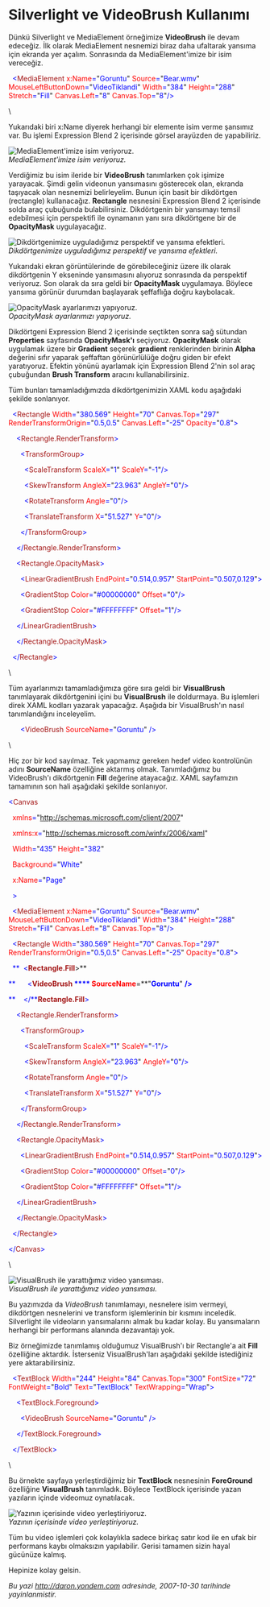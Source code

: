 # Silverlight ve VideoBrush Kullanımı
Dünkü Silverlight ve MediaElement örneğimize **VideoBrush** ile devam
edeceğiz. İlk olarak MediaElement nesnemizi biraz daha ufaltarak yansıma
için ekranda yer açalım. Sonrasında da MediaElement'imize bir isim
vereceğiz.

<span style="color: blue;">  \<</span><span
style="color: #a31515;">MediaElement</span><span style="color: blue;">
</span><span style="color: red;">x:Name</span><span
style="color: blue;">=</span>"<span
style="color: blue;">Goruntu</span>"<span style="color: blue;">
</span><span style="color: red;">Source</span><span
style="color: blue;">=</span>"<span
style="color: blue;">Bear.wmv</span>"<span style="color: blue;">
</span><span style="color: red;">MouseLeftButtonDown</span><span
style="color: blue;">=</span>"<span
style="color: blue;">VideoTiklandi</span>"<span style="color: blue;">
</span><span style="color: red;">Width</span><span
style="color: blue;">=</span>"<span
style="color: blue;">384</span>"<span style="color: blue;"> </span><span
style="color: red;">Height</span><span
style="color: blue;">=</span>"<span
style="color: blue;">288</span>"<span style="color: blue;"> </span><span
style="color: red;">Stretch</span><span
style="color: blue;">=</span>"<span
style="color: blue;">Fill</span>"<span style="color: blue;">
</span><span style="color: red;">Canvas.Left</span><span
style="color: blue;">=</span>"<span style="color: blue;">8</span>"<span
style="color: blue;"> </span><span
style="color: red;">Canvas.Top</span><span
style="color: blue;">=</span>"<span style="color: blue;">8</span>"<span
style="color: blue;">/\></span>

\

Yukarıdaki biri x:Name diyerek herhangi bir elemente isim verme şansımız
var. Bu işlemi Expression Blend 2 içerisinde görsel arayüzden de
yapabiliriz.

![MediaElement'imize isim
veriyoruz.](media/Silverlight_ve_VideoBrush_Kullanimi/29102007_1.png)\
*MediaElement'imize isim veriyoruz.*

Verdiğimiz bu isim ileride bir **VideoBrush** tanımlarken çok işimize
yarayacak. Şimdi gelin videonun yansımasını gösterecek olan, ekranda
taşıyacak olan nesnemizi belirleyelim. Bunun için basit bir dikdörtgen
(rectangle) kullanacağız. **Rectangle** nesnesini Expression Blend 2
içerisinde solda araç çubuğunda bulabilirsiniz. Dikdörtgenin bir
yansımayı temsil edebilmesi için perspektifi ile oynamanın yanı sıra
dikdörtgene bir de **OpacityMask** uygulayacağız.

![Dikdörtgenimize uyguladığımız perspektif ve yansıma
efektleri.](media/Silverlight_ve_VideoBrush_Kullanimi/29102007_2.png)\
*Dikdörtgenimize uyguladığımız perspektif ve yansıma efektleri.*

Yukarıdaki ekran görüntülerinde de görebileceğiniz üzere ilk olarak
dikdörtgenin Y ekseninde yansımasını alıyoruz sonrasında da perspektif
veriyoruz. Son olarak da sıra geldi bir **OpacityMask** uygulamaya.
Böylece yansıma görünür durumdan başlayarak şeffaflığa doğru kaybolacak.

![OpacityMask ayarlarımızı
yapıyoruz.](media/Silverlight_ve_VideoBrush_Kullanimi/29102007_3.png)\
*OpacityMask ayarlarımızı yapıyoruz.*

Dikdörtgeni Expression Blend 2 içerisinde seçtikten sonra sağ sütundan
**Properties** sayfasında **OpacityMask'ı** seçiyoruz. **OpacityMask**
olarak uygulamak üzere bir **Gradient** seçerek **gradient**
renklerinden birinin **Alpha** değerini sıfır yaparak şeffaftan
görünürlülüğe doğru giden bir efekt yaratıyoruz. Efektin yönünü
ayarlamak için Expression Blend 2'nin sol araç çubuğundan **Brush
Transform** aracını kullanabilirsiniz.

Tüm bunları tamamladığımızda dikdörtgenimizin XAML kodu aşağıdaki
şekilde sonlanıyor.

<span style="color: blue;">  \<</span><span
style="color: #a31515;">Rectangle</span><span style="color: blue;">
</span><span style="color: red;">Width</span><span
style="color: blue;">=</span>"<span
style="color: blue;">380.569</span>"<span style="color: blue;">
</span><span style="color: red;">Height</span><span
style="color: blue;">=</span>"<span style="color: blue;">70</span>"<span
style="color: blue;"> </span><span
style="color: red;">Canvas.Top</span><span
style="color: blue;">=</span>"<span
style="color: blue;">297</span>"<span style="color: blue;"> </span><span
style="color: red;">RenderTransformOrigin</span><span
style="color: blue;">=</span>"<span
style="color: blue;">0.5,0.5</span>"<span style="color: blue;">
</span><span style="color: red;">Canvas.Left</span><span
style="color: blue;">=</span>"<span
style="color: blue;">-25</span>"<span style="color: blue;"> </span><span
style="color: red;">Opacity</span><span
style="color: blue;">=</span>"<span
style="color: blue;">0.8</span>"<span style="color: blue;">\></span>

<span style="color: blue;">    \<</span><span
style="color: #a31515;">Rectangle.RenderTransform</span><span
style="color: blue;">\></span>

<span style="color: blue;">      \<</span><span
style="color: #a31515;">TransformGroup</span><span
style="color: blue;">\></span>

<span style="color: blue;">        \<</span><span
style="color: #a31515;">ScaleTransform</span><span style="color: blue;">
</span><span style="color: red;">ScaleX</span><span
style="color: blue;">=</span>"<span style="color: blue;">1</span>"<span
style="color: blue;"> </span><span
style="color: red;">ScaleY</span><span
style="color: blue;">=</span>"<span style="color: blue;">-1</span>"<span
style="color: blue;">/\></span>

<span style="color: blue;">        \<</span><span
style="color: #a31515;">SkewTransform</span><span style="color: blue;">
</span><span style="color: red;">AngleX</span><span
style="color: blue;">=</span>"<span
style="color: blue;">23.963</span>"<span style="color: blue;">
</span><span style="color: red;">AngleY</span><span
style="color: blue;">=</span>"<span style="color: blue;">0</span>"<span
style="color: blue;">/\></span>

<span style="color: blue;">        \<</span><span
style="color: #a31515;">RotateTransform</span><span
style="color: blue;"> </span><span style="color: red;">Angle</span><span
style="color: blue;">=</span>"<span style="color: blue;">0</span>"<span
style="color: blue;">/\></span>

<span style="color: blue;">        \<</span><span
style="color: #a31515;">TranslateTransform</span><span
style="color: blue;"> </span><span style="color: red;">X</span><span
style="color: blue;">=</span>"<span
style="color: blue;">51.527</span>"<span style="color: blue;">
</span><span style="color: red;">Y</span><span
style="color: blue;">=</span>"<span style="color: blue;">0</span>"<span
style="color: blue;">/\></span>

<span style="color: blue;">      \</</span><span
style="color: #a31515;">TransformGroup</span><span
style="color: blue;">\></span>

<span style="color: blue;">    \</</span><span
style="color: #a31515;">Rectangle.RenderTransform</span><span
style="color: blue;">\></span>

<span style="color: blue;">    \<</span><span
style="color: #a31515;">Rectangle.OpacityMask</span><span
style="color: blue;">\></span>

<span style="color: blue;">      \<</span><span
style="color: #a31515;">LinearGradientBrush</span><span
style="color: blue;"> </span><span
style="color: red;">EndPoint</span><span
style="color: blue;">=</span>"<span
style="color: blue;">0.514,0.957</span>"<span style="color: blue;">
</span><span style="color: red;">StartPoint</span><span
style="color: blue;">=</span>"<span
style="color: blue;">0.507,0.129</span>"<span
style="color: blue;">\></span>

<span style="color: blue;">      \<</span><span
style="color: #a31515;">GradientStop</span><span style="color: blue;">
</span><span style="color: red;">Color</span><span
style="color: blue;">=</span>"<span
style="color: blue;">\#00000000</span>"<span style="color: blue;">
</span><span style="color: red;">Offset</span><span
style="color: blue;">=</span>"<span style="color: blue;">0</span>"<span
style="color: blue;">/\></span>

<span style="color: blue;">      \<</span><span
style="color: #a31515;">GradientStop</span><span style="color: blue;">
</span><span style="color: red;">Color</span><span
style="color: blue;">=</span>"<span
style="color: blue;">\#FFFFFFFF</span>"<span style="color: blue;">
</span><span style="color: red;">Offset</span><span
style="color: blue;">=</span>"<span style="color: blue;">1</span>"<span
style="color: blue;">/\></span>

<span style="color: blue;">    \</</span><span
style="color: #a31515;">LinearGradientBrush</span><span
style="color: blue;">\></span>

<span style="color: blue;">    \</</span><span
style="color: #a31515;">Rectangle.OpacityMask</span><span
style="color: blue;">\></span>

<span style="color: blue;">  \</</span><span
style="color: #a31515;">Rectangle</span><span
style="color: blue;">\></span>

\

Tüm ayarlarımızı tamamladığımıza göre sıra geldi bir **VisualBrush**
tanımlayarak dikdörtgenini içini bu **VisualBrush** ile doldurmaya. Bu
işlemleri direk XAML kodları yazarak yapacağız. Aşağıda bir
VisualBrush'ın nasıl tanımlandığını inceleyelim.

<span style="color: blue;">      \<</span><span
style="color: #a31515;">VideoBrush</span><span style="color: blue;">
</span><span style="color: red;">SourceName</span><span
style="color: blue;">=</span>"<span
style="color: blue;">Goruntu</span>"<span style="color: blue;">
/\></span>

\

Hiç zor bir kod sayılmaz. Tek yapmamız gereken hedef video kontrolünün
adını **SourceName** özelliğine aktarmış olmak. Tanımladığımız bu
VideoBrush'ı dikdörtgenin **Fill** değerine atayacağız. XAML sayfamızın
tamamının son hali aşağıdaki şekilde sonlanıyor.

<span style="color: blue;">\<</span><span
style="color: #a31515;">Canvas</span>

<span style="color: blue;">  </span><span
style="color: red;">xmlns</span><span
style="color: blue;">=</span>"<span
style="color: blue;">http://schemas.microsoft.com/client/2007</span>"

<span style="color: blue;">  </span><span
style="color: red;">xmlns:x</span><span
style="color: blue;">=</span>"<span
style="color: blue;">http://schemas.microsoft.com/winfx/2006/xaml</span>"

<span style="color: blue;">  </span><span
style="color: red;">Width</span><span
style="color: blue;">=</span>"<span
style="color: blue;">435</span>"<span style="color: blue;"> </span><span
style="color: red;">Height</span><span
style="color: blue;">=</span>"<span style="color: blue;">382</span>"

<span style="color: blue;">  </span><span
style="color: red;">Background</span><span
style="color: blue;">=</span>"<span style="color: blue;">White</span>"

<span style="color: blue;">  </span><span
style="color: red;">x:Name</span><span
style="color: blue;">=</span>"<span style="color: blue;">Page</span>"

<span style="color: blue;">  \></span>

<span style="color: blue;">  \<</span><span
style="color: #a31515;">MediaElement</span><span style="color: blue;">
</span><span style="color: red;">x:Name</span><span
style="color: blue;">=</span>"<span
style="color: blue;">Goruntu</span>"<span style="color: blue;">
</span><span style="color: red;">Source</span><span
style="color: blue;">=</span>"<span
style="color: blue;">Bear.wmv</span>"<span style="color: blue;">
</span><span style="color: red;">MouseLeftButtonDown</span><span
style="color: blue;">=</span>"<span
style="color: blue;">VideoTiklandi</span>"<span style="color: blue;">
</span><span style="color: red;">Width</span><span
style="color: blue;">=</span>"<span
style="color: blue;">384</span>"<span style="color: blue;"> </span><span
style="color: red;">Height</span><span
style="color: blue;">=</span>"<span
style="color: blue;">288</span>"<span style="color: blue;"> </span><span
style="color: red;">Stretch</span><span
style="color: blue;">=</span>"<span
style="color: blue;">Fill</span>"<span style="color: blue;">
</span><span style="color: red;">Canvas.Left</span><span
style="color: blue;">=</span>"<span style="color: blue;">8</span>"<span
style="color: blue;"> </span><span
style="color: red;">Canvas.Top</span><span
style="color: blue;">=</span>"<span style="color: blue;">8</span>"<span
style="color: blue;">/\></span>

<span style="color: blue;">  \<</span><span
style="color: #a31515;">Rectangle</span><span style="color: blue;">
</span><span style="color: red;">Width</span><span
style="color: blue;">=</span>"<span
style="color: blue;">380.569</span>"<span style="color: blue;">
</span><span style="color: red;">Height</span><span
style="color: blue;">=</span>"<span style="color: blue;">70</span>"<span
style="color: blue;"> </span><span
style="color: red;">Canvas.Top</span><span
style="color: blue;">=</span>"<span
style="color: blue;">297</span>"<span style="color: blue;"> </span><span
style="color: red;">RenderTransformOrigin</span><span
style="color: blue;">=</span>"<span
style="color: blue;">0.5,0.5</span>"<span style="color: blue;">
</span><span style="color: red;">Canvas.Left</span><span
style="color: blue;">=</span>"<span
style="color: blue;">-25</span>"<span style="color: blue;"> </span><span
style="color: red;">Opacity</span><span
style="color: blue;">=</span>"<span
style="color: blue;">0.8</span>"<span style="color: blue;">\></span>

<span style="color: blue;">  **  \<**</span><span
style="color: #a31515;">**Rectangle.Fill**</span><span
style="color: blue;">**\>**</span>

<span style="color: blue;">**      \<**</span><span
style="color: #a31515;">**VideoBrush**</span><span style="color: blue;">
**** </span><span style="color: red;">**SourceName**</span><span
style="color: blue;">**=**</span>"<span
style="color: blue;">**Goruntu**</span>"<span style="color: blue;">
**/\>**</span>

<span style="color: blue;">**    \</**</span><span
style="color: #a31515;">**Rectangle.Fill**</span><span
style="color: blue;">\></span>

<span style="color: blue;">    \<</span><span
style="color: #a31515;">Rectangle.RenderTransform</span><span
style="color: blue;">\></span>

<span style="color: blue;">      \<</span><span
style="color: #a31515;">TransformGroup</span><span
style="color: blue;">\></span>

<span style="color: blue;">        \<</span><span
style="color: #a31515;">ScaleTransform</span><span style="color: blue;">
</span><span style="color: red;">ScaleX</span><span
style="color: blue;">=</span>"<span style="color: blue;">1</span>"<span
style="color: blue;"> </span><span
style="color: red;">ScaleY</span><span
style="color: blue;">=</span>"<span style="color: blue;">-1</span>"<span
style="color: blue;">/\></span>

<span style="color: blue;">        \<</span><span
style="color: #a31515;">SkewTransform</span><span style="color: blue;">
</span><span style="color: red;">AngleX</span><span
style="color: blue;">=</span>"<span
style="color: blue;">23.963</span>"<span style="color: blue;">
</span><span style="color: red;">AngleY</span><span
style="color: blue;">=</span>"<span style="color: blue;">0</span>"<span
style="color: blue;">/\></span>

<span style="color: blue;">        \<</span><span
style="color: #a31515;">RotateTransform</span><span
style="color: blue;"> </span><span style="color: red;">Angle</span><span
style="color: blue;">=</span>"<span style="color: blue;">0</span>"<span
style="color: blue;">/\></span>

<span style="color: blue;">        \<</span><span
style="color: #a31515;">TranslateTransform</span><span
style="color: blue;"> </span><span style="color: red;">X</span><span
style="color: blue;">=</span>"<span
style="color: blue;">51.527</span>"<span style="color: blue;">
</span><span style="color: red;">Y</span><span
style="color: blue;">=</span>"<span style="color: blue;">0</span>"<span
style="color: blue;">/\></span>

<span style="color: blue;">      \</</span><span
style="color: #a31515;">TransformGroup</span><span
style="color: blue;">\></span>

<span style="color: blue;">    \</</span><span
style="color: #a31515;">Rectangle.RenderTransform</span><span
style="color: blue;">\></span>

<span style="color: blue;">    \<</span><span
style="color: #a31515;">Rectangle.OpacityMask</span><span
style="color: blue;">\></span>

<span style="color: blue;">      \<</span><span
style="color: #a31515;">LinearGradientBrush</span><span
style="color: blue;"> </span><span
style="color: red;">EndPoint</span><span
style="color: blue;">=</span>"<span
style="color: blue;">0.514,0.957</span>"<span style="color: blue;">
</span><span style="color: red;">StartPoint</span><span
style="color: blue;">=</span>"<span
style="color: blue;">0.507,0.129</span>"<span
style="color: blue;">\></span>

<span style="color: blue;">      \<</span><span
style="color: #a31515;">GradientStop</span><span style="color: blue;">
</span><span style="color: red;">Color</span><span
style="color: blue;">=</span>"<span
style="color: blue;">\#00000000</span>"<span style="color: blue;">
</span><span style="color: red;">Offset</span><span
style="color: blue;">=</span>"<span style="color: blue;">0</span>"<span
style="color: blue;">/\></span>

<span style="color: blue;">      \<</span><span
style="color: #a31515;">GradientStop</span><span style="color: blue;">
</span><span style="color: red;">Color</span><span
style="color: blue;">=</span>"<span
style="color: blue;">\#FFFFFFFF</span>"<span style="color: blue;">
</span><span style="color: red;">Offset</span><span
style="color: blue;">=</span>"<span style="color: blue;">1</span>"<span
style="color: blue;">/\></span>

<span style="color: blue;">    \</</span><span
style="color: #a31515;">LinearGradientBrush</span><span
style="color: blue;">\></span>

<span style="color: blue;">    \</</span><span
style="color: #a31515;">Rectangle.OpacityMask</span><span
style="color: blue;">\></span>

<span style="color: blue;">  \</</span><span
style="color: #a31515;">Rectangle</span><span
style="color: blue;">\></span>

<span style="color: blue;">\</</span><span
style="color: #a31515;">Canvas</span><span
style="color: blue;">\></span>

\

![VisualBrush ile yarattığımız video
yansıması.](media/Silverlight_ve_VideoBrush_Kullanimi/29102007_4.jpg)\
*VisualBrush ile yarattığımız video yansıması.*

Bu yazımızda da *VideoBrush* tanımlamayı, nesnelere isim vermeyi,
dikdörtgen nesnelerini ve transform işlemlerinin bir kısmını inceledik.
Silverlight ile videoların yansımalarını almak bu kadar kolay. Bu
yansımaların herhangi bir performans alanında dezavantajı yok.

Biz örneğimizde tanımlamış olduğumuz VisualBrush'ı bir Rectangle'a ait
**Fill** özelliğine aktardık. İsterseniz VisualBrush'ları aşağıdaki
şekilde istediğiniz yere aktarabilirsiniz.

<span style="color: blue;">  \<</span><span
style="color: #a31515;">TextBlock</span><span style="color: blue;">
</span><span style="color: red;">Width</span><span
style="color: blue;">=</span>"<span
style="color: blue;">244</span>"<span style="color: blue;"> </span><span
style="color: red;">Height</span><span
style="color: blue;">=</span>"<span style="color: blue;">84</span>"<span
style="color: blue;"> </span><span
style="color: red;">Canvas.Top</span><span
style="color: blue;">=</span>"<span
style="color: blue;">300</span>"<span style="color: blue;"> </span><span
style="color: red;">FontSize</span><span
style="color: blue;">=</span>"<span style="color: blue;">72</span>"<span
style="color: blue;"> </span><span
style="color: red;">FontWeight</span><span
style="color: blue;">=</span>"<span
style="color: blue;">Bold</span>"<span style="color: blue;">
</span><span style="color: red;">Text</span><span
style="color: blue;">=</span>"<span
style="color: blue;">TextBlock</span>"<span style="color: blue;">
</span><span style="color: red;">TextWrapping</span><span
style="color: blue;">=</span>"<span
style="color: blue;">Wrap</span>"<span style="color: blue;">\></span>

<span style="color: blue;">    \<</span><span
style="color: #a31515;">TextBlock.Foreground</span><span
style="color: blue;">\></span>

<span style="color: blue;">      \<</span><span
style="color: #a31515;">VideoBrush</span><span style="color: blue;">
</span><span style="color: red;">SourceName</span><span
style="color: blue;">=</span>"<span
style="color: blue;">Goruntu</span>"<span style="color: blue;">
/\></span>

<span style="color: blue;">    \</</span><span
style="color: #a31515;">TextBlock.Foreground</span><span
style="color: blue;">\></span>

<span style="color: blue;">  \</</span><span
style="color: #a31515;">TextBlock</span><span
style="color: blue;">\></span>

\

Bu örnekte sayfaya yerleştirdiğimiz bir **TextBlock** nesnesinin
**ForeGround** özelliğine **VisualBrush** tanımladık. Böylece TextBlock
içerisinde yazan yazıların içinde videomuz oynatılacak.

![Yazının içerisinde video
yerleştiriyoruz.](media/Silverlight_ve_VideoBrush_Kullanimi/29102007_5.jpg)\
*Yazının içerisinde video yerleştiriyoruz.*

Tüm bu video işlemleri çok kolaylıkla sadece birkaç satır kod ile en
ufak bir performans kaybı olmaksızın yapılabilir. Gerisi tamamen sizin
hayal gücünüze kalmış.

Hepinize kolay gelsin.



*Bu yazi http://daron.yondem.com adresinde, 2007-10-30 tarihinde yayinlanmistir.*
